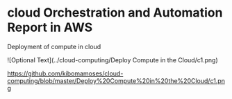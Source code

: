 # cloud Orchestration and Automation Report in AWS
Deployment of compute in cloud

![Optional Text](../cloud-computing/Deploy Compute in the Cloud/c1.png)

https://github.com/kibomamoses/cloud-computing/blob/master/Deploy%20Compute%20in%20the%20Cloud/c1.png
